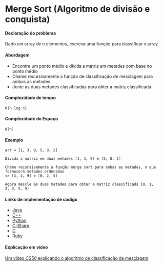 # Merge Sort (Algoritmo de divisão e conquista)

#### Declaração do problema

Dado um array de n elementos, escreva uma função para classificar o array

#### Abordagem

- Encontre um ponto médio e divida a matriz em metades com base no ponto médio
- Chame recursivamente a função de classificação de mesclagem para ambas as metades
- Junte as duas metades classificadas para obter a matriz classificada

#### Complexidade de tempo

`O(n log n)`

#### Complexidade do Espaço

`O(n)`

#### Exemplo

```
arr = [1, 3, 9, 5, 0, 2]

Divida a matriz em duas metades [1, 3, 9] e [5, 0, 2]

Chame recursivamente a função merge sort para ambas as metades, o que fornecerá metades ordenadas
=> [1, 3, 9] e [0, 2, 5]

Agora mescle as duas metades para obter a matriz classificada [0, 1, 2, 3, 5, 9]
```

#### Links de implementação de código

- [Java](https://github.com/TheAlgorithms/Java/blob/master/src/main/java/com/thealgorithms/sorts/MergeSort.java)
- [C++](https://github.com/TheAlgorithms/C-Plus-Plus/blob/master/sorting/merge_sort.cpp)
- [Python](https://github.com/TheAlgorithms/Python/blob/master/sorts/merge_sort.py)
- [C-Sharp](https://github.com/TheAlgorithms/C-Sharp/blob/master/Algorithms/Sorters/Comparison/MergeSorter.cs)
- [C](https://github.com/TheAlgorithms/C/blob/master/sorting/merge_sort.c)
- [Ruby](https://github.com/TheAlgorithms/Ruby/blob/master/sorting/merge_sort.rb)

#### Explicação em vídeo

[Um vídeo CS50 explicando o algoritmo de classificação de mesclagem](https://www.youtube.com/watch?v=EeQ8pwjQxTM)
